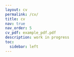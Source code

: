 ```yaml
---
layout: cv
permalink: /cv/
title: cv
nav: true
nav_order: 5
cv_pdf: example_pdf.pdf
description: work in progress
toc:
  sidebar: left
---
```

